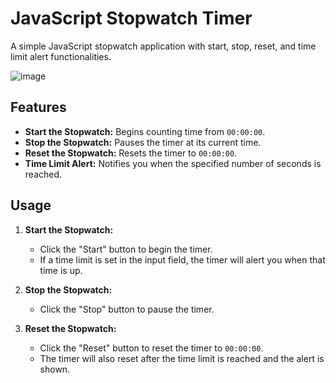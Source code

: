 
# JavaScript Stopwatch Timer

A simple JavaScript stopwatch application with start, stop, reset, and time limit alert functionalities.

![image](https://github.com/user-attachments/assets/46929c89-c352-4ca3-9eed-6b69a81f3f47)

## Features

- **Start the Stopwatch:** Begins counting time from `00:00:00`.
- **Stop the Stopwatch:** Pauses the timer at its current time.
- **Reset the Stopwatch:** Resets the timer to `00:00:00`.
- **Time Limit Alert:** Notifies you when the specified number of seconds is reached.

## Usage

1. **Start the Stopwatch:** 
   - Click the "Start" button to begin the timer.
   - If a time limit is set in the input field, the timer will alert you when that time is up.

2. **Stop the Stopwatch:** 
   - Click the "Stop" button to pause the timer.

3. **Reset the Stopwatch:** 
   - Click the "Reset" button to reset the timer to `00:00:00`.
   - The timer will also reset after the time limit is reached and the alert is shown.

